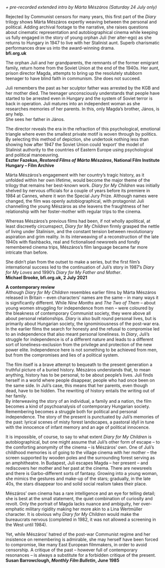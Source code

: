 _+ pre-recorded extended intro by Márta Mészáros (Saturday 24 July only)_

Rejected by Communist censors for many years, this first part of the _Diary_ trilogy shows Márta Mészáros expertly weaving between the personal and political. Adding archival footage to the narrative, she raises questions about cinematic representation and autobiographical cinema while keeping us fully engaged in the story of young orphan Juli (her alter-ego) as she returns to Hungary in 1947 to live with her Stalinist aunt. Superb charismatic performances draw us into the award-winning drama.<br>
**bfi.org.uk**

The orphan Juli and her grandparents, the remnants of the former emigrant family, return home from the Soviet Union at the end of the 1940s. Her aunt, prison director Magda, attempts to bring up the resolutely stubborn teenager to have blind faith in communism. She does not succeed.

Juli remembers the past as her sculptor father was arrested by the KGB and her mother died. The teenager unconsciously understands that people have started to be arrested even in Hungary and the system of Soviet terror is back in operation. Juli matures into an independent woman as she researches memories of her parents. In this, only Magda’s brother, János, is any help.  
She sees her father in János.

The director reveals the era in the refraction of this psychological, emotional triangle where even the smallest private motif is woven through by politics.  
By selecting this method of depiction, she undertook nothing less than showing how after 1947 the Soviet Union could ‘export’ the model of Stalinist authority to the countries of Eastern Europe using psychological and political manoeuvring.<br>
**Eszter Fazekas, _Restored Films of Márta Mészáros_, National Film Institute Hungary – Film Archive**

Márta Mészáros’s engagement with her country’s tragic history, as it unfolded within her own lifetime, would become the major theme of the trilogy that remains her best-known work. _Diary for My Children_ was initially shelved by nervous officials for a couple of years before its premiere in 1984 at Cannes, where it won the Special Jury Prize. Although names were changed, the film was openly autobiographical, with protagonist Juli channelling the young Mészáros as she leavens the fraughtness of her relationship with her foster-mother with regular trips to the cinema.

Whereas Mészáros’s previous films had been, if not wholly apolitical, at least discreetly circumspect, _Diary for My Children_ firmly grasped the nettle of living under Stalinism, and the constant tension between revolutionary aspiration and grim reality. In its interweaving of a reconstruction of the late 1940s with flashbacks, real and fictionalised newsreels and fondly remembered cinema trips, Mészáros’s film language became far more intricate than before.

She didn’t plan from the outset to make a series, but the first film’s international success led to the continuation of Juli’s story in 1987’s _Diary for My Loves_ and 1990’s _Diary for My Father and Mother_.<br>
**Michael Brooke, bfi.org.uk, 2 July 2021**

**A contemporary review**<br>
Although _Diary for My Children_ resembles earlier films by Márta Mészáros released in Britain – even characters’ names are the same – in many ways it is significantly different. While _Nine Months_ and _The Two of Them_ – about young women struggling for independence from men – were coloured by the bleakness of contemporary Communist society, they were above all about personal relationships. _Diary_ is also built round personal lives, but is primarily about Hungarian society, the ignominiousness of the post-war era. In the earlier films the search for honesty and the refusal to compromise led to an independence that also meant personal loneliness. In _Diary_, Juli’s struggle for independence is of a different nature and leads to a different sort of loneliness-exclusion from the privilege and protection of the new power elite. Independence here is not something to be achieved from men, but from the compromises and lies of a political system.

The film itself is a brave attempt to bequeath to the present generation a truthful picture of a buried history. Mészáros understands that, to mean anything, history has to be personal, to be about people’s lives. Juli finds herself in a world where people disappear, people who had once been on the same side. In Juli’s case, this means that her parents, even though dead, have to be hidden. The rewriting of history entails the writing out of her family.  
By interweaving the story of an individual, a family and a nation, the film becomes a kind of psychoanalysis of contemporary Hungarian society. Remembering becomes a struggle both for political and personal independence. The story of the present is punctuated by Juli’s memories of the past: lyrical scenes of misty forest landscapes, a pastoral idyll in tune with the innocence of infant memory and an age of political innocence.

It is impossible, of course, to say to what extent _Diary for My Children_ is autobiographical, but one might assume that Juli’s other form of escape – to the comforting anonymity of the cinema – is Mészáros’ own. One of Juli’s childhood memories is of going to the village cinema with her mother – the screen supported by wooden poles and the surrounding forest serving as an amphitheatre. In Budapest, Juli escapes Magda – her present – and rediscovers her mother and her past at the cinema. There are newsreels and there is Garbo-different sorts of fantasy. Growing into a young woman, she mimics the gestures and make-up of the stars; gradually, in the late 40s, the stars disappear too and solid social realism takes their place.

Mészáros’ own cinema has a rare intelligence and an eye for telling detail; she is best at the small statement, the quiet combination of curiosity and revolt. Only the portrait of Magda lacks nuance and ambiguity, her over-emphatic military rigidity making her more akin to a Lina Wertmüller character. It is obvious why _Diary for My Children_ would make the bureaucrats nervous (completed in 1982, it was not allowed a screening in the West until 1984).  

Yet, while Mészáros’ hatred of the post-war Communist regime and her insistence on remembering is admirable, she may herself have been forced to compromise, like many East European filmmakers, in order to avoid censorship. A critique of the past – however full of contemporary resonances – is always a substitute for a forbidden critique of the present.<br>
**Susan Barrowclough, _Monthly Film Bulletin_, June 1985**
<!--stackedit_data:
eyJoaXN0b3J5IjpbMjA5NzI5OTg3MF19
-->